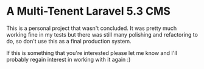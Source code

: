 # A Multi-Tenent Laravel 5.3 CMS

This is a personal project that wasn't concluded. It was pretty much working fine in my tests but there was still many polishing and refactoring to do, so don't use this as a final production system.

If this is something that you're interested please let me know and I'll probably regain interest in working with it again :)
